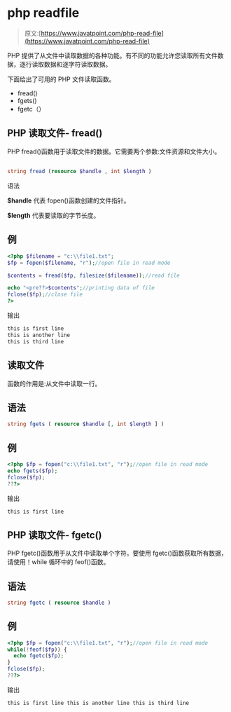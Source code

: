 # php readfile

> 原文:[https://www.javatpoint.com/php-read-file](https://www.javatpoint.com/php-read-file)

PHP 提供了从文件中读取数据的各种功能。有不同的功能允许您读取所有文件数据，逐行读取数据和逐字符读取数据。

下面给出了可用的 PHP 文件读取函数。

*   fread()
*   fgets()
*   fgetc（）

## PHP 读取文件- fread()

PHP fread()函数用于读取文件的数据。它需要两个参数:文件资源和文件大小。

## 

```php
string fread (resource $handle , int $length )

```

语法

**$handle** 代表 fopen()函数创建的文件指针。

**$length** 代表要读取的字节长度。

## 例

```php
<?php $filename = "c:\\file1.txt";  
$fp = fopen($filename, "r");//open file in read mode  

$contents = fread($fp, filesize($filename));//read file  

echo "<pre??>$contents";//printing data of file
fclose($fp);//close file  
?>  

```

输出

```php
this is first line
this is another line
this is third line

```

## 读取文件

函数的作用是:从文件中读取一行。

## 语法

```php
string fgets ( resource $handle [, int $length ] )

```

## 例

```php
<?php $fp = fopen("c:\\file1.txt", "r");//open file in read mode  
echo fgets($fp);
fclose($fp);
???>  

```

输出

```php
this is first line

```

## PHP 读取文件- fgetc()

PHP fgetc()函数用于从文件中读取单个字符。要使用 fgetc()函数获取所有数据，请使用！while 循环中的 feof()函数。

## 语法

```php
string fgetc ( resource $handle )

```

## 例

```php
<?php $fp = fopen("c:\\file1.txt", "r");//open file in read mode  
while(!feof($fp)) {
  echo fgetc($fp);
}
fclose($fp);
???>  

```

输出

```php
this is first line this is another line this is third line

```
